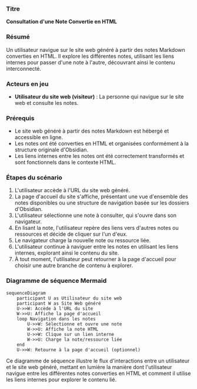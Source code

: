### Titre
**Consultation d'une Note Convertie en HTML**

### Résumé
Un utilisateur navigue sur le site web généré à partir des notes Markdown converties en HTML. Il explore les différentes notes, utilisant les liens internes pour passer d'une note à l'autre, découvrant ainsi le contenu interconnecté.

### Acteurs en jeu
- **Utilisateur du site web (visiteur)** : La personne qui navigue sur le site web et consulte les notes.

### Prérequis
- Le site web généré à partir des notes Markdown est hébergé et accessible en ligne.
- Les notes ont été converties en HTML et organisées conformément à la structure originale d'Obsidian.
- Les liens internes entre les notes ont été correctement transformés et sont fonctionnels dans le contexte HTML.

### Étapes du scénario
1. L'utilisateur accède à l'URL du site web généré.
2. La page d'accueil du site s'affiche, présentant une vue d'ensemble des notes disponibles ou une structure de navigation basée sur les dossiers d'Obsidian.
3. L'utilisateur sélectionne une note à consulter, qui s'ouvre dans son navigateur.
4. En lisant la note, l'utilisateur repère des liens vers d'autres notes ou ressources et décide de cliquer sur l'un d'eux.
5. Le navigateur charge la nouvelle note ou ressource liée.
6. L'utilisateur continue à naviguer entre les notes en utilisant les liens internes, explorant ainsi le contenu du site.
7. À tout moment, l'utilisateur peut retourner à la page d'accueil pour choisir une autre branche de contenu à explorer.

### Diagramme de séquence Mermaid
```mermaid
sequenceDiagram
    participant U as Utilisateur du site web
    participant W as Site Web généré
    U->>W: Accède à l'URL du site
    W->>U: Affiche la page d'accueil
    loop Navigation dans les notes
        U->>W: Sélectionne et ouvre une note
        W->>U: Affiche la note HTML
        U->>W: Clique sur un lien interne
        W->>U: Charge la note/ressource liée
    end
    U->>W: Retourne à la page d'accueil (optionnel)
```

Ce diagramme de séquence illustre le flux d'interactions entre un utilisateur et le site web généré, mettant en lumière la manière dont l'utilisateur navigue entre les différentes notes converties en HTML et comment il utilise les liens internes pour explorer le contenu lié.